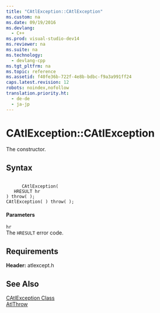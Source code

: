 ```yaml
---
title: "CAtlException::CAtlException"
ms.custom: na
ms.date: 09/19/2016
ms.devlang: 
  - C++
ms.prod: visual-studio-dev14
ms.reviewer: na
ms.suite: na
ms.technology: 
  - devlang-cpp
ms.tgt_pltfrm: na
ms.topic: reference
ms.assetid: f40fe36b-722f-4e8b-bdbc-f9a3a991ff24
caps.latest.revision: 12
robots: noindex,nofollow
translation.priority.ht: 
  - de-de
  - ja-jp
---
```

# CAtlException::CAtlException
The constructor.  
  
## Syntax  
  
```  
  
      CAtlException(  
   HRESULT hr   
) throw( );  
CAtlException( ) throw( );  
```  
  
#### Parameters  
 `hr`  
 The `HRESULT` error code.  
  
## Requirements  
 **Header:** atlexcept.h  
  
## See Also  
 [CAtlException Class](../vs140/CAtlException-Class.md)   
 [AtlThrow](../vs140/AtlThrow.md)